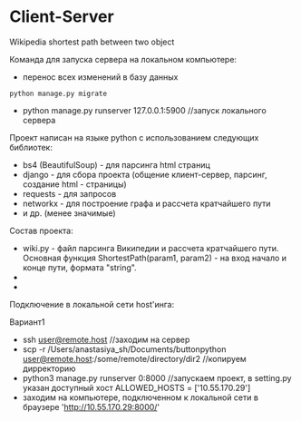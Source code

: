 # Client-Server
Wikipedia shortest path between two object

Команда для запуска сервера на локальном компьютере: 
- перенос всех изменений в базу данных
```
python manage.py migrate
```
- python manage.py runserver 127.0.0.1:5900 //запуск локального сервера

Проект написан на языке python c использованием следующих библиотек:
- bs4 (BeautifulSoup) - для парсинга html страниц
- django - для сбора проекта (общение клиент-сервер, парсинг, создание html - страницы)
- requests - для запросов
- networkx - для построение графа и рассчета кратчайшего пути
- и др. (менее значимые)

Состав проекта:
- wiki.py - файл парсинга Википедии и рассчета кратчайшего пути. Основная функция ShortestPath(param1, param2) - на вход начало и конце пути, формата "string".
- 
-



Подключение в локальной сети host'инга:

Вариант1
- ssh user@remote.host //заходим на сервер
- scp -r  /Users/anastasiya_sh/Documents/buttonpython user@remote.host:/some/remote/directory/dir2 //копируем дирректорию
- python3 manage.py runserver 0:8000 //запускаем проект, в setting.py указан доступный хост ALLOWED_HOSTS = ['10.55.170.29']
- заходим на компьютере, подключенном к локальной сети в браузере 'http://10.55.170.29:8000/'


